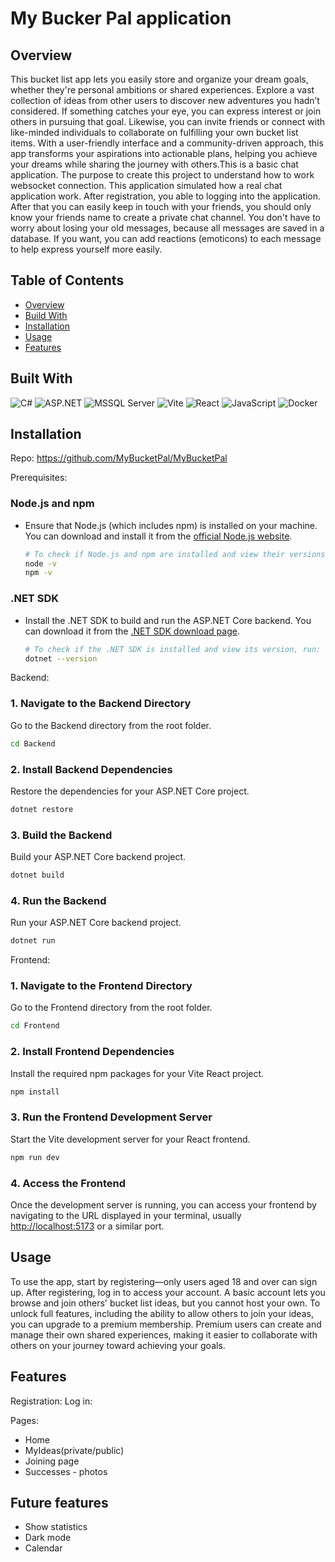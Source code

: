 # My Bucker Pal application

## Overview
This bucket list app lets you easily store and organize your dream goals, whether they're personal ambitions or shared experiences. Explore a vast collection of ideas from other users to discover new adventures you hadn’t considered. If something catches your eye, you can express interest or join others in pursuing that goal. Likewise, you can invite friends or connect with like-minded individuals to collaborate on fulfilling your own bucket list items. With a user-friendly interface and a community-driven approach, this app transforms your aspirations into actionable plans, helping you achieve your dreams while sharing the journey with others.This is a basic chat application. The purpose to create this project to understand how to work websocket connection. This application simulated how a real chat application  work. After registration, you able to logging into the application. After that you can easily keep in touch with your friends, you should only know your friends name to create a private chat channel. You don't have to worry about losing your old messages, because all messages are saved in a database. If you want, you can add reactions (emoticons) to each message to help express yourself more easily.

## Table of Contents

- [Overview](#overview)
- [Build With](#build-with)
- [Installation](#installation)
- [Usage](#usage)
- [Features](#features)


## Built With

![C#](https://img.shields.io/badge/C%23-239120?style=for-the-badge&logo=csharp&logoColor=white)
![ASP.NET](https://img.shields.io/badge/ASP.NET-5C2D91?style=for-the-badge&logo=.net&logoColor=white)
![MSSQL Server](https://img.shields.io/badge/Microsoft%20SQL%20Server-CC2927?style=for-the-badge&logo=microsoft%20sql%20server&logoColor=white)
![Vite](https://img.shields.io/badge/Vite-B73BFE?style=for-the-badge&logo=vite&logoColor=FFD62E)
![React](https://img.shields.io/badge/React-20232A?style=for-the-badge&logo=react&logoColor=61DAFB)
![JavaScript](https://img.shields.io/badge/JavaScript-323330?style=for-the-badge&logo=javascript&logoColor=F7DF1E)
![Docker](https://img.shields.io/badge/Docker-007FFF?style=for-the-badge&logo=docker&logoColor=white)




## Installation

Repo: https://github.com/MyBucketPal/MyBucketPal

Prerequisites:

### Node.js and npm
- Ensure that Node.js (which includes npm) is installed on your machine. You can download and install it from the [official Node.js website](https://nodejs.org/).

  ```bash
  # To check if Node.js and npm are installed and view their versions, run:
  node -v
  npm -v
  ```

### .NET SDK
- Install the .NET SDK to build and run the ASP.NET Core backend. You can download it from the [.NET SDK download page](https://dotnet.microsoft.com/download).

  ```bash
  # To check if the .NET SDK is installed and view its version, run:
  dotnet --version
  ```
 
Backend:

### 1. Navigate to the Backend Directory
Go to the Backend directory from the root folder.

```bash
cd Backend
```

### 2. Install Backend Dependencies
Restore the dependencies for your ASP.NET Core project.

```bash
dotnet restore
```

### 3. Build the Backend
Build your ASP.NET Core backend project.

```bash
dotnet build
```

### 4. Run the Backend
Run your ASP.NET Core backend project.

```bash
dotnet run
```

Frontend:

### 1. Navigate to the Frontend Directory
Go to the Frontend directory from the root folder.

```bash
cd Frontend
```

### 2. Install Frontend Dependencies
Install the required npm packages for your Vite React project.

```bash
npm install
```

### 3. Run the Frontend Development Server
Start the Vite development server for your React frontend.

```bash
npm run dev
```

### 4. Access the Frontend
Once the development server is running, you can access your frontend by navigating to the URL displayed in your terminal, usually [http://localhost:5173](http://localhost:5173) or a similar port.

## Usage

To use the app, start by registering—only users aged 18 and over can sign up. After registering, log in to access your account. A basic account lets you browse and join others' bucket list ideas, but you cannot host your own. To unlock full features, including the ability to allow others to join your ideas, you can upgrade to a premium membership. Premium users can create and manage their own shared experiences, making it easier to collaborate with others on your journey toward achieving your goals.


## Features

Registration:
Log in:

Pages:
+ Home
+ MyIdeas(private/public)
+ Joining page
+ Successes - photos

## Future features

+ Show statistics
+ Dark mode
+ Calendar





